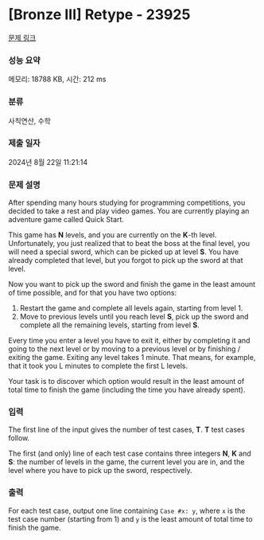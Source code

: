 # [Bronze III] Retype - 23925 

[문제 링크](https://www.acmicpc.net/problem/23925) 

### 성능 요약

메모리: 18788 KB, 시간: 212 ms

### 분류

사칙연산, 수학

### 제출 일자

2024년 8월 22일 11:21:14

### 문제 설명

<p>After spending many hours studying for programming competitions, you decided to take a rest and play video games. You are currently playing an adventure game called Quick Start.</p>

<p>This game has <b>N</b> levels, and you are currently on the <b>K</b>-th level. Unfortunately, you just realized that to beat the boss at the final level, you will need a special sword, which can be picked up at level <b>S</b>. You have already completed that level, but you forgot to pick up the sword at that level.</p>

<p>Now you want to pick up the sword and finish the game in the least amount of time possible, and for that you have two options:</p>

<ol>
	<li>Restart the game and complete all levels again, starting from level 1.</li>
	<li>Move to previous levels until you reach level <b>S</b>, pick up the sword and complete all the remaining levels, starting from level <b>S</b>.</li>
</ol>

<p>Every time you enter a level you have to exit it, either by completing it and going to the next level or by moving to a previous level or by finishing / exiting the game. Exiting any level takes 1 minute. That means, for example, that it took you L minutes to complete the first L levels.</p>

<p>Your task is to discover which option would result in the least amount of total time to finish the game (including the time you have already spent).</p>

### 입력 

 <p>The first line of the input gives the number of test cases, <b>T</b>. <b>T</b> test cases follow.</p>

<p>The first (and only) line of each test case contains three integers <b>N</b>, <b>K</b> and <b>S</b>: the number of levels in the game, the current level you are in, and the level where you have to pick up the sword, respectively.</p>

### 출력 

 <p>For each test case, output one line containing <code>Case #x: y</code>, where <code>x</code> is the test case number (starting from 1) and <code>y</code> is the least amount of total time to finish the game.</p>

